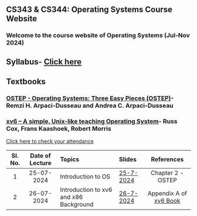 ## CS343 & CS344: Operating Systems Course Website

### Welcome to the course website of Operating Systems (Jul-Nov 2024)

## Syllabus- [Click here](https://iitgoffice-my.sharepoint.com/:b:/g/personal/phrangboklang_iitg_ac_in/EYKiGRs9aZpMtCBZlDaxI-EBchr2Tqk2qOVBkSDLDEZEhw?e=WEL1mU)

## Textbooks
### [OSTEP - Operating Systems: Three Easy Pieces (OSTEP)](https://pages.cs.wisc.edu/~remzi/OSTEP/)- Remzi H. Arpaci-Dusseau and Andrea C. Arpaci-Dusseau
### [xv6 – A simple, Unix-like teaching Operating System](https://pdos.csail.mit.edu/6.828/2018/xv6/book-rev11.pdf)- Russ Cox, Frans Kaashoek, Robert Morris


[Click here to check your attendance](https://docs.google.com/spreadsheets/d/16pXovtqYnxOtb6abzLrWC0GB1GsCJf1UUlrUh732P5E/edit?usp=drive_link)

| Sl. No. | Date of Lecture        | Topics  | Slides   |References |
|:---:|:--:|:--|:--------------------------|:--:|
| 1       |  25-07-2024            | Introduction to OS| [25-7-2024](https://iitgoffice-my.sharepoint.com/:b:/g/personal/phrangboklang_iitg_ac_in/ERfbUGOsWwRLsBlhmrnDNG8BwoBDblLItS3jvnsF1p-U-A?e=qoMpB3) | Chapter 2 -OSTEP |
| 2       |  26-07-2024            | Introduction to xv6 and x86 Background| [26-7-2024](https://iitgoffice-my.sharepoint.com/:b:/g/personal/phrangboklang_iitg_ac_in/ESyTSxymWntIgm08emhHfa4Be3AZquqhCYfL_nqGWQtRFQ) | Appendix A of [xv6 Book](https://pdos.csail.mit.edu/6.828/2018/xv6/book-rev11.pdf) |
